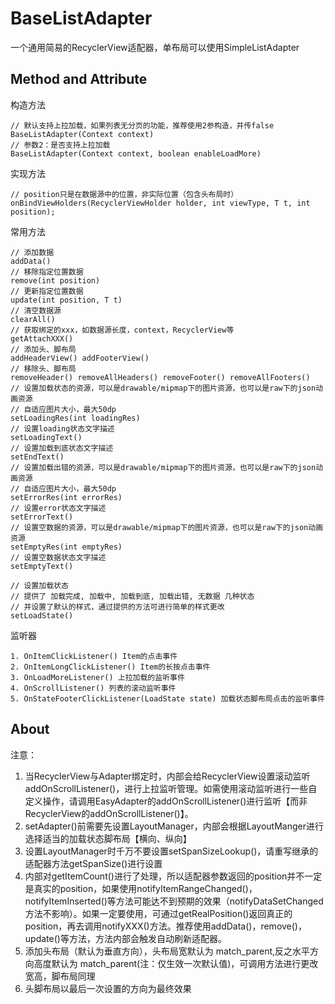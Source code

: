 # BaseListAdapter
 一个通用简易的RecyclerView适配器，单布局可以使用SimpleListAdapter
 
 ## Method and Attribute

构造方法
```
// 默认支持上拉加载，如果列表无分页的功能，推荐使用2参构造，并传false
BaseListAdapter(Context context)
// 参数2：是否支持上拉加载
BaseListAdapter(Context context, boolean enableLoadMore)
```
实现方法
```
// position只是在数据源中的位置，非实际位置（包含头布局时）
onBindViewHolders(RecyclerViewHolder holder, int viewType, T t, int position);
```
常用方法
```
// 添加数据
addData()
// 移除指定位置数据
remove(int position)
// 更新指定位置数据
update(int position, T t)
// 清空数据源
clearAll()
// 获取绑定的xxx，如数据源长度，context，RecyclerView等
getAttachXXX()
// 添加头、脚布局
addHeaderView() addFooterView()
// 移除头、脚布局
removeHeader() removeAllHeaders() removeFooter() removeAllFooters()
// 设置加载状态的资源，可以是drawable/mipmap下的图片资源，也可以是raw下的json动画资源
// 自适应图片大小，最大50dp
setLoadingRes(int loadingRes)
// 设置loading状态文字描述
setLoadingText()
// 设置加载到底状态文字描述
setEndText()
// 设置加载出错的资源，可以是drawable/mipmap下的图片资源，也可以是raw下的json动画资源
// 自适应图片大小，最大50dp
setErrorRes(int errorRes)
// 设置error状态文字描述
setErrorText()
// 设置空数据的资源，可以是drawable/mipmap下的图片资源，也可以是raw下的json动画资源
setEmptyRes(int emptyRes)
// 设置空数据状态文字描述
setEmptyText()
```
```
// 设置加载状态
// 提供了 加载完成, 加载中, 加载到底, 加载出错, 无数据 几种状态
// 并设置了默认的样式，通过提供的方法可进行简单的样式更改
setLoadState()
```

监听器
```
1. OnItemClickListener() Item的点击事件
2. OnItemLongClickListener() Item的长按点击事件
3. OnLoadMoreListener() 上拉加载的监听事件
4. OnScrollListener() 列表的滚动监听事件
5. OnStateFooterClickListener(LoadState state) 加载状态脚布局点击的监听事件
```


## About


注意：
1. 当RecyclerView与Adapter绑定时，内部会给RecyclerView设置滚动监听addOnScrollListener()，进行上拉监听管理。如需使用滚动监听进行一些自定义操作，请调用EasyAdapter的addOnScrollListener()进行监听【而非RecyclerView的addOnScrollListener()】。
2. setAdapter()前需要先设置LayoutManager，内部会根据LayoutManger进行选择适当的加载状态脚布局【横向、纵向】
3. 设置LayoutManager时千万不要设置setSpanSizeLookup()，请重写继承的适配器方法getSpanSize()进行设置
4. 内部对getItemCount()进行了处理，所以适配器参数返回的position并不一定是真实的position，如果使用notifyItemRangeChanged()，notifyItemInserted()等方法可能达不到预期的效果（notifyDataSetChanged方法不影响）。如果一定要使用，可通过getRealPosition()返回真正的position，再去调用notifyXXX()方法。推荐使用addData()，remove()，update()等方法，方法内部会触发自动刷新适配器。
5. 添加头布局（默认为垂直方向），头布局宽默认为 match_parent,反之水平方向高度默认为 match_parent(注：仅生效一次默认值)，可调用方法进行更改宽高，脚布局同理
6. 头脚布局以最后一次设置的方向为最终效果
